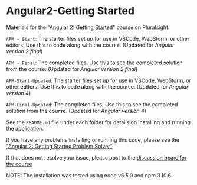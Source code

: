 # Angular2-Getting Started
Materials for the ["Angular 2: Getting Started"](http://bit.ly/Angular2-GettingStarted) course on Pluralsight.

`APM - Start`: The starter files set up for use in VSCode, WebStorm, or other editors. Use this to code along with the course. (Updated for <i>Angular version 2 final</i>)

`APM - Final`: The completed files. Use this to see the completed solution from the course. (Updated for <i>Angular version 2 final</i>)

`APM-Start-Updated`: The starter files set up for use in VSCode, WebStorm, or other editors. Use this to code along with the course. (Updated for <i>Angular version 4</i>)

`APM-Final-Updated`: The completed files. Use this to see the completed solution from the course. (Updated for <i>Angular version 4</i>)

See the `README.md` file under each folder for details on installing and running the application.

If you have any problems installing or running this code, please see the ["Angular 2: Getting Started Problem Solver"](http://blogs.msmvps.com/deborahk/angular-2-getting-started-problem-solver/)

If that does not resolve your issue, please post to the [discussion board for the course](https://app.pluralsight.com/library/courses/angular-2-getting-started-update/discussion)

NOTE: The installation was tested using node v6.5.0 and npm 3.10.6.

